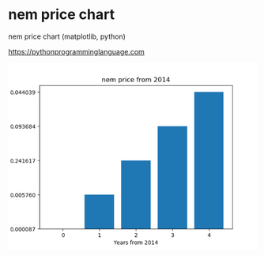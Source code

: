 # nem price chart 

nem price chart (matplotlib, python)

https://pythonprogramminglanguage.com

<img src='chart.png'>
